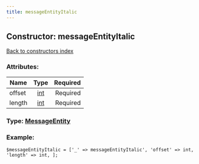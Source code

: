 ```yaml
---
title: messageEntityItalic
---
```

## Constructor: messageEntityItalic  
[Back to constructors index](index.md)



### Attributes:

| Name     |    Type       | Required |
|----------|:-------------:|---------:|
|offset|[int](../types/int.md) | Required|
|length|[int](../types/int.md) | Required|



### Type: [MessageEntity](../types/MessageEntity.md)


### Example:

```
$messageEntityItalic = ['_' => messageEntityItalic', 'offset' => int, 'length' => int, ];
```
